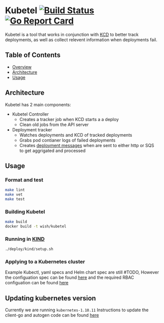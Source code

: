 # Kubetel [![Build Status](https://travis-ci.org/wish/kubetel.svg?branch=master)](https://travis-ci.org/wish/kubetel) [![Go Report Card](https://goreportcard.com/badge/github.com/wish/kubetel)](https://goreportcard.com/report/github.com/wish/kubetel)

Kubetel is a tool that works in conjunction with [KCD](https://github.com/wish/kcd) to better track deployments, as well as collect relevent information when deployments fail.

## Table of Contents

- [Overview](#Overview)
- [Architecture](#Architecture)
- [Usage](#Usage)

## Architecture

Kubetel has 2 main components:

- Kubetel Controller
  - Creates a tracker job when KCD starts a a deploy
  - Clean old jobs from the API server
- Deployment tracker
  - Watches deployments and KCD of tracked deployments
  - Grabs pod contianer logs of failed deployments
  - Creates [deployment messages](https://github.com/wish/kubetel/blob/master/tracker/status.go#L10) when are sent to either http or SQS to get aggrigated and processed

## Usage

### Format and test

```bash
make lint
make vet
make test
```

### Building Kubetel

```bash
make build
docker build -t wish/kubetel
```

### Running in [KIND](https://github.com/kubernetes-sigs/kind)

```bash
./deploy/kind/setup.sh
```

### Applying to a Kubernetes cluster

Example Kubectl, yaml specs and Helm chart spec are still #TODO, However the configuation spec can be found [here](https://github.com/wish/kubetel/blob/master/config/config.go) and the required RBAC configuation can be found [here](https://github.com/wish/kubetel/blob/master/deploy/kind/kind-setup.yaml)

## Updating kubernetes version

Currently we are running `kubernetes-1.10.11`
Instructions to update the client-go and autogen code can be found [here](https://github.com/wish/kubetel/blob/master/codegen/README.md)

